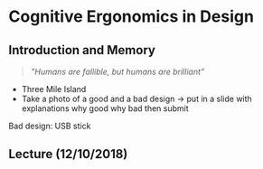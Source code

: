 # Cognitive Ergonomics in Design

## Introduction and Memory

> *"Humans are fallible, but humans are brilliant"*

- Three Mile Island
- Take a photo of a good and a bad design -> put in a slide with explanations why good why bad then submit

Bad design: USB stick

## Lecture (12/10/2018)
